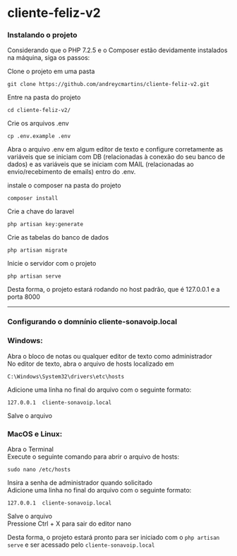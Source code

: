 # cliente-feliz-v2
 
### Instalando o projeto

Considerando que o PHP 7.2.5 e o Composer estão devidamente instalados na máquina, siga os passos:

Clone o projeto em uma pasta
```
git clone https://github.com/andreycmartins/cliente-feliz-v2.git
```
Entre na pasta do projeto
```
cd cliente-feliz-v2/
```
Crie os arquivos .env
```
cp .env.example .env
```

Abra o arquivo .env em algum editor de texto e configure corretamente as variáveis que se iniciam com DB (relacionadas à conexão do seu banco de dados) e as variáveis que se iniciam com MAIL (relacionadas ao envio/recebimento de emails) entro do .env.

instale o composer na pasta do projeto
```
composer install
```
Crie a chave do laravel
```
php artisan key:generate
```
Crie as tabelas do banco de dados
```
php artisan migrate
```
Inicie o servidor com o projeto
```
php artisan serve
```
Desta forma, o projeto estará rodando no host padrão, que é 127.0.0.1 e a porta 8000

---

### Configurando o domnínio cliente-sonavoip.local

<h3>Windows:</h3>

Abra o bloco de notas ou qualquer editor de texto como administrador<br>
No editor de texto, abra o arquivo de hosts localizado em
```
C:\Windows\System32\drivers\etc\hosts
```
Adicione uma linha no final do arquivo com o seguinte formato: 
```
127.0.0.1  cliente-sonavoip.local
```
Salve o arquivo<br>
<h3>MacOS e Linux:</h3>

Abra o Terminal<br>
Execute o seguinte comando para abrir o arquivo de hosts: 
```
sudo nano /etc/hosts
```
Insira a senha de administrador quando solicitado<br>
Adicione uma linha no final do arquivo com o seguinte formato: 
```
127.0.0.1  cliente-sonavoip.local
```
Salve o arquivo<br>
Pressione Ctrl + X para sair do editor nano<br>

Desta forma, o projeto estará pronto para ser iniciado com o ```php artisan serve``` e ser acessado pelo ```cliente-sonavoip.local```